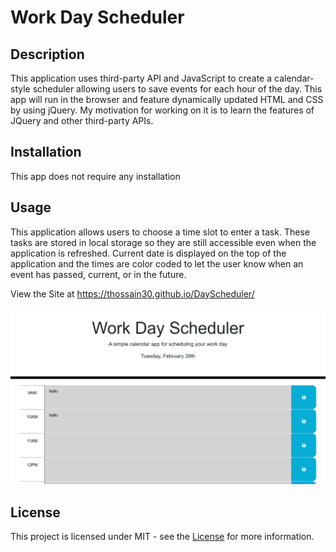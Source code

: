 # Work Day Scheduler

## Description

This application uses third-party API and JavaScript to create a calendar-style scheduler allowing users to save events for each hour of the day. This app will run in the browser and feature dynamically updated HTML and CSS by using jQuery. My motivation for working on it is to learn the features of JQuery and other third-party APIs.

## Installation

This app does not require any installation

## Usage
This application allows users to choose a time slot to enter a task. These tasks are stored in local storage so they are still accessible even when the application is refreshed. Current date is displayed on the top of the application and the times are color coded to let the user know when an event has passed, current, or in the future.

View the Site at https://thossain30.github.io/DayScheduler/

![preview of website](assets/images/preview.png)

## License
This project is licensed under MIT - see the [License](LICENSE) for more information.
